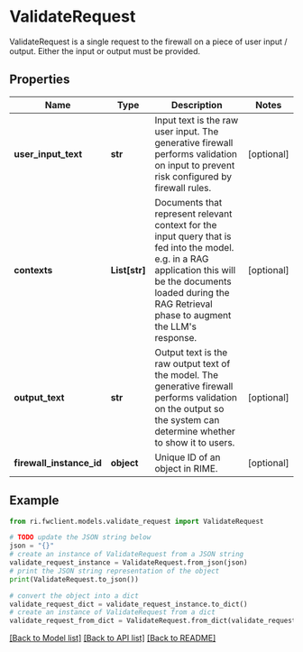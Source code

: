 # ValidateRequest

ValidateRequest is a single request to the firewall on a piece of user input / output. Either the input or output must be provided.

## Properties

Name | Type | Description | Notes
------------ | ------------- | ------------- | -------------
**user_input_text** | **str** | Input text is the raw user input. The generative firewall performs validation on input to prevent risk configured by firewall rules. | [optional] 
**contexts** | **List[str]** | Documents that represent relevant context for the input query that is fed into the model. e.g. in a RAG application this will be the documents loaded during the RAG Retrieval phase to augment the LLM&#39;s response. | [optional] 
**output_text** | **str** | Output text is the raw output text of the model. The generative firewall performs validation on the output so the system can determine whether to show it to users. | [optional] 
**firewall_instance_id** | **object** | Unique ID of an object in RIME. | [optional] 

## Example

```python
from ri.fwclient.models.validate_request import ValidateRequest

# TODO update the JSON string below
json = "{}"
# create an instance of ValidateRequest from a JSON string
validate_request_instance = ValidateRequest.from_json(json)
# print the JSON string representation of the object
print(ValidateRequest.to_json())

# convert the object into a dict
validate_request_dict = validate_request_instance.to_dict()
# create an instance of ValidateRequest from a dict
validate_request_from_dict = ValidateRequest.from_dict(validate_request_dict)
```
[[Back to Model list]](../README.md#documentation-for-models) [[Back to API list]](../README.md#documentation-for-api-endpoints) [[Back to README]](../README.md)

